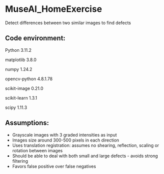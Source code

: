 # MuseAI_HomeExercise
Detect differences between two similar images to find defects

## Code environment:
Python 			        3.11.2

matplotlib        	3.8.0

numpy             	1.24.2

opencv-python     	4.8.1.78

scikit-image      	0.21.0

scikit-learn      	1.3.1

scipy             	1.11.3

## Assumptions:
- Grayscale images with 3 graded intensities as input
- Images size around 300-500 pixels in each direction
- Uses translation registration: assumes no shearing, 	reflection, scaling or rotation between images
- Should be able to deal with both small and large defects - 	avoids strong filtering
- Favors false positive over false negatives

